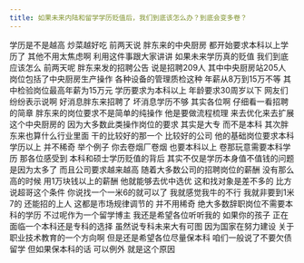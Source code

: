 ```yaml
---
title: 如果未来内陆和留学学历贬值后，我们到底该怎么办？到底会变多卷？
---
```

学历是不是越高
炒菜越好吃
前两天说
胖东来的中央厨房
都开始要求本科以上学历了
其他不用太焦虑啊
利用这件事跟大家讲讲
如果未来学历真的贬值
我们到底应该怎么
前两天呢
胖东来发的招聘公告
说是招聘209人
其中中央厨房站205人
岗位包括了中央厨房生产操作
各种设备的管理质检这种
年薪从8万到15万不等
其中检验岗位最高年薪为15万元
学历要求为本科以上
年龄要求30周岁以下
网友们纷纷表示说啊
好消息胖东来招聘了
坏消息学历不够
其实各位啊
仔细看一看招聘的简章
胖东来的岗位要求不是简单的纯操作
他是要做流程梳理
来去优化来去扩展这个中央厨房的
因为大多数此类操作岗位的要求
其实是大专
而不是本科
其次胖东来也算什么行业里面
干的比较好的那一个
比较好的公司
他的基础岗位要求本科学历以上
并不稀奇
举个例子
你去卷烟厂卷烟
也要本科以上
卷那玩意需要本科学历
那各位感受到
本科和硕士学历贬值的背后
其实不仅是学历本身值不值钱的问题
是因为太多了
而且公司要求越来越高
随着大多数公司的招聘岗位的薪酬
没有那么高的时候
用1万块钱以上的薪酬
他就能够去优中选优
这和找对象是差不多的
比方说超哥这个条件
你说找一个一米6的就可以了
我就感觉我牛的不行
我就非要到1米7的
还能招的上人
这都是市场规律调节的
并不用稀奇
绝大多数辞职岗位不需要本科的学历
不过呢作为一个留学博主
我还是希望各位听听我的
如果你的孩子
正在面临一个本科还是专科的选择
虽然说专科未来大有可图
因为国家在努力建设
关于职业技术教育的一个方向啊
但是还是希望各位尽量保本科
咱们一般说了不要欠债留学
但如果保本科的话
可以例外
就是这个原因
